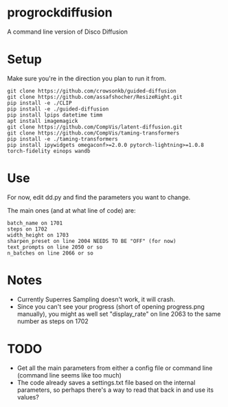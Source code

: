 # progrockdiffusion
A command line version of Disco Diffusion

# Setup
Make sure you're in the direction you plan to run it from.
```
git clone https://github.com/crowsonkb/guided-diffusion
git clone https://github.com/assafshocher/ResizeRight.git
pip install -e ./CLIP
pip install -e ./guided-diffusion
pip install lpips datetime timm
apt install imagemagick
git clone https://github.com/CompVis/latent-diffusion.git
git clone https://github.com/CompVis/taming-transformers
pip install -e ./taming-transformers
pip install ipywidgets omegaconf>=2.0.0 pytorch-lightning>=1.0.8 torch-fidelity einops wandb
```

# Use

For now, edit dd.py and find the parameters you want to change.

The main ones (and at what line of code) are:
```
batch_name on 1701
steps on 1702
width_height on 1703
sharpen_preset on line 2004 NEEDS TO BE "OFF" (for now)
text_prompts on line 2050 or so
n_batches on line 2066 or so
```
# Notes

- Currently Superres Sampling doesn't work, it will crash.
- Since you can't see your progress (short of opening progress.png manually), you might as well set "display_rate" on line 2063 to the same number as steps on 1702

# TODO

- Get all the main parameters from either a config file or command line (command line seems like too much)
- The code already saves a settings.txt file based on the internal parameters, so perhaps there's a way to read that back in and use its values?
